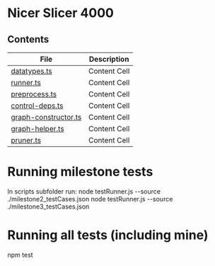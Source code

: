 # Nicer Slicer 4000
## Contents
| File  | Description |
| ------------- | ------------- |
| [datatypes.ts](slicer/datatypes.ts) | Content Cell  |
| [runner.ts](slicer/runner.ts) | Content Cell  |
| [preprocess.ts](slicer/preprocess.ts) | Content Cell  |
| [control-deps.ts](slicer/control-deps.ts) | Content Cell  |
| [graph-constructor.ts](slicer/graph-constructor.ts) | Content Cell  |
| [graph-helper.ts](slicer/graph-helper.ts) | Content Cell  |
| [pruner.ts](slicer/pruner.ts) | Content Cell  |
# Running milestone tests
In scripts subfolder run:
node testRunner.js --source ./milestone2_testCases.json
node testRunner.js --source ./milestone3_testCases.json
# Running all tests (including mine)
npm test